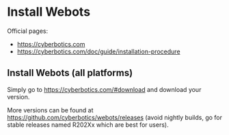 # Install Webots

Official pages:

- <https://cyberbotics.com>
- <https://cyberbotics.com/doc/guide/installation-procedure>

## Install Webots (all platforms)

Simply go to <https://cyberbotics.com/#download> and download your version.

More versions can be found at <https://github.com/cyberbotics/webots/releases> (avoid nightly builds, go for stable releases named R202Xx which are best for users).

